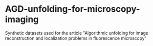 # AGD-unfolding-for-microscopy-imaging
Synthetic datasets used for the article "Algorithmic unfolding for image reconstruction and localization problems in fluorescence microscopy"
